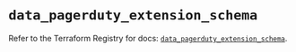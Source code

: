 # `data_pagerduty_extension_schema`

Refer to the Terraform Registry for docs: [`data_pagerduty_extension_schema`](https://registry.terraform.io/providers/pagerduty/pagerduty/3.12.0/docs/data-sources/extension_schema).
